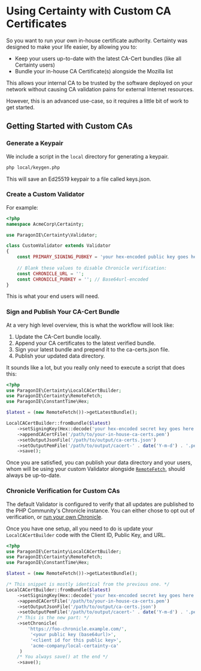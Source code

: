 # Using Certainty with Custom CA Certificates

So you want to run your own in-house certificate authority. Certainty was designed to make
your life easier, by allowing you to:

* Keep your users up-to-date with the latest CA-Cert bundles (like all Certainty users)
* Bundle your in-house CA Certificate(s) alongside the Mozilla list

This allows your internal CA to be trusted by the software deployed on your network without
causing CA validation pains for external Internet resources. 

However, this is an advanced use-case, so it requires a little bit of work to get started.

## Getting Started with Custom CAs

### Generate a Keypair

We include a script in the `local` directory for generating a keypair.

```bash
php local/keygen.php
```

This will save an Ed25519 keypair to a file called keys.json.

### Create a Custom Validator

For example:

```php
<?php
namespace AcmeCorp\Certainty;

use ParagonIE\Certainty\Validator;

class CustomValidator extends Validator
{
    const PRIMARY_SIGNING_PUBKEY = 'your hex-encoded public key goes here';
    
    // Blank these values to disable Chronicle verification:
    const CHRONICLE_URL = '';
    const CHRONICLE_PUBKEY = ''; // Base64url-encoded
}
```

This is what your end users will need.

### Sign and Publish Your CA-Cert Bundle

At a very high level overview, this is what the workflow will look like:

1. Update the CA-Cert bundle locally.
2. Append your CA certificates to the latest verified bundle.
3. Sign your latest bundle and prepend it to the ca-certs.json file.
4. Publish your updated data directory.

It sounds like a lot, but you really only need to execute a script that does this:

```php
<?php
use ParagonIE\Certainty\LocalCACertBuilder;
use ParagonIE\Certainty\RemoteFetch;
use ParagonIE\ConstantTime\Hex;

$latest = (new RemoteFetch())->getLatestBundle();

LocalCACertBuilder::fromBundle($latest)
    ->setSigningKey(Hex::decode('your hex-encoded secret key goes here'))
    ->appendCACertFile('/path/to/your-in-house-ca-certs.pem')
    ->setOutputJsonFile('/path/to/output/ca-certs.json')
    ->setOutputPemFile('/path/to/output/cacert-' . date('Y-m-d') . '.pem')
    ->save();
```

Once you are satisfied, you can publish your data directory and your users, whom will be using
your custom Validator alongside [`RemoteFetch`](RemoteFetch.md), should always be up-to-date.

### Chronicle Verification for Custom CAs

The default Validator is configured to verify that all updates are published to the PHP
Community's Chronicle instance. You can either chose to opt out of verification, or 
[run your own Chronicle](https://github.com/paragonie/chronicle/tree/master/docs). 

Once you have one setup, all you need to do is update your `LocalCACertBuilder` code with
the Client ID, Public Key, and URL.

```php
<?php
use ParagonIE\Certainty\LocalCACertBuilder;
use ParagonIE\Certainty\RemoteFetch;
use ParagonIE\ConstantTime\Hex;

$latest = (new RemoteFetch())->getLatestBundle();

/* This snippet is mostly identical from the previous one. */
LocalCACertBuilder::fromBundle($latest)
    ->setSigningKey(Hex::decode('your hex-encoded secret key goes here'))
    ->appendCACertFile('/path/to/your-in-house-ca-certs.pem')
    ->setOutputJsonFile('/path/to/output/ca-certs.json')
    ->setOutputPemFile('/path/to/output/cacert-' . date('Y-m-d') . '.pem')
    /* This is the new part: */
    ->setChronicle(
        'https://foo-chronicle.example.com/',
         '<your public key (base64url)>',
         '<client id for this public key>',
         'acme-company/local-certainty-ca'
     )
    /* You always save() at the end */
    ->save();
```